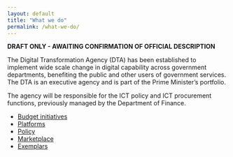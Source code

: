 ```yaml
---
layout: default
title: "What we do"
permalink: /what-we-do/
---
```


**DRAFT ONLY - AWAITING CONFIRMATION OF OFFICIAL DESCRIPTION**

The Digital Transformation Agency (DTA) has been established to implement wide scale change in digital capability across government departments, benefiting the public and other users of government services.  The DTA is an executive agency and is part of the Prime Minister’s portfolio.

The agency will be responsible for the ICT policy and ICT procurement functions, previously managed by the Department of Finance. 



<ul class="list-small">

  <li>
    <a href="/what-we-do/budget/">Budget initiatives</a>
  </li>
  <li>
    <a href="/what-we-do/platforms/">Platforms</a>
  </li>
  <li>
    <a href="/what-we-do/policy/">Policy</a>
  </li>
  <li>
    <a href="/what-we-do/marketplace/">Marketplace</a>
  </li>
  <li>
    <a href="/what-we-do/exemplars/">Exemplars</a>
  </li>  

</ul>



